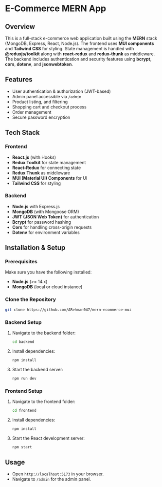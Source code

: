 # E-Commerce MERN App

## Overview
This is a full-stack e-commerce web application built using the **MERN** stack (MongoDB, Express, React, Node.js). The frontend uses **MUI components** and **Tailwind CSS** for styling. State management is handled with **@reduxjs/toolkit** along with **react-redux** and **redux-thunk** as middleware. The backend includes authentication and security features using **bcrypt**, **cors**, **dotenv**, and **jsonwebtoken**.

## Features
- User authentication & authorization (JWT-based)
- Admin panel accessible via `/admin`
- Product listing, and filtering
- Shopping cart and checkout process
- Order management
- Secure password encryption

## Tech Stack

### Frontend
- **React.js** (with Hooks)
- **Redux Toolkit** for state management
- **React-Redux** for connecting state
- **Redux Thunk** as middleware
- **MUI (Material UI) Components** for UI
- **Tailwind CSS** for styling

### Backend
- **Node.js** with Express.js
- **MongoDB** (with Mongoose ORM)
- **JWT (JSON Web Token)** for authentication
- **Bcrypt** for password hashing
- **Cors** for handling cross-origin requests
- **Dotenv** for environment variables

## Installation & Setup

### Prerequisites
Make sure you have the following installed:
- **Node.js** (>= 14.x)
- **MongoDB** (local or cloud instance)

### Clone the Repository
```sh
git clone https://github.com/ARehman047/mern-ecommerce-mui
```

### Backend Setup
1. Navigate to the backend folder:
   ```sh
   cd backend
   ```
2. Install dependencies:
   ```sh
   npm install
   ```
3. Start the backend server:
   ```sh
   npm run dev
   ```

### Frontend Setup
1. Navigate to the frontend folder:
   ```sh
   cd frontend
   ```
2. Install dependencies:
   ```sh
   npm install
   ```
3. Start the React development server:
   ```sh
   npm start
   ```

## Usage
- Open `http://localhost:5173` in your browser.
- Navigate to `/admin` for the admin panel.


